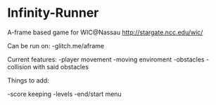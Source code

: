 # Infinity-Runner
A-frame based game for WIC@Nassau
http://stargate.ncc.edu/wic/

Can be run on:
  -glitch.me/aframe
  

Current features:
  -player movement
  -moving enviroment
  -obstacles
    -collision with said obstacles
  
Things to add:

  -score keeping
  -levels
  -end/start menu
  
